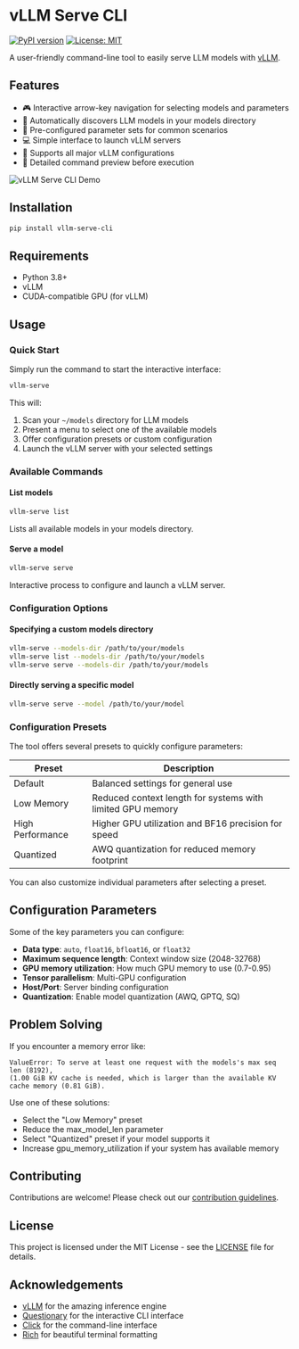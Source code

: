# vLLM Serve CLI

[![PyPI version](https://badge.fury.io/py/vllm-serve-cli.svg)](https://badge.fury.io/py/vllm-serve-cli)
[![License: MIT](https://img.shields.io/badge/License-MIT-yellow.svg)](https://opensource.org/licenses/MIT)

A user-friendly command-line tool to easily serve LLM models with [vLLM](https://github.com/vllm-project/vllm).

## Features

- 🎮 Interactive arrow-key navigation for selecting models and parameters
- 🧠 Automatically discovers LLM models in your models directory
- 🔧 Pre-configured parameter sets for common scenarios 
- 💻 Simple interface to launch vLLM servers
- 🚀 Supports all major vLLM configurations
- 📝 Detailed command preview before execution

![vLLM Serve CLI Demo](https://raw.githubusercontent.com/nikocevicstefan/vllm-serve-cli/main/docs/demo.gif)

## Installation

```bash
pip install vllm-serve-cli
```

## Requirements

- Python 3.8+
- vLLM
- CUDA-compatible GPU (for vLLM)

## Usage

### Quick Start

Simply run the command to start the interactive interface:

```bash
vllm-serve
```

This will:
1. Scan your `~/models` directory for LLM models
2. Present a menu to select one of the available models
3. Offer configuration presets or custom configuration
4. Launch the vLLM server with your selected settings

### Available Commands

#### List models

```bash
vllm-serve list
```

Lists all available models in your models directory.

#### Serve a model

```bash
vllm-serve serve
```

Interactive process to configure and launch a vLLM server.

### Configuration Options

#### Specifying a custom models directory

```bash
vllm-serve --models-dir /path/to/your/models
vllm-serve list --models-dir /path/to/your/models
vllm-serve serve --models-dir /path/to/your/models
```

#### Directly serving a specific model

```bash
vllm-serve serve --model /path/to/your/model
```

### Configuration Presets

The tool offers several presets to quickly configure parameters:

| Preset | Description |
|--------|-------------|
| Default | Balanced settings for general use |
| Low Memory | Reduced context length for systems with limited GPU memory |
| High Performance | Higher GPU utilization and BF16 precision for speed |
| Quantized | AWQ quantization for reduced memory footprint |

You can also customize individual parameters after selecting a preset.

## Configuration Parameters

Some of the key parameters you can configure:

- **Data type**: `auto`, `float16`, `bfloat16`, or `float32`
- **Maximum sequence length**: Context window size (2048-32768)
- **GPU memory utilization**: How much GPU memory to use (0.7-0.95)
- **Tensor parallelism**: Multi-GPU configuration
- **Host/Port**: Server binding configuration
- **Quantization**: Enable model quantization (AWQ, GPTQ, SQ)

## Problem Solving

If you encounter a memory error like:

```
ValueError: To serve at least one request with the models's max seq len (8192), 
(1.00 GiB KV cache is needed, which is larger than the available KV cache memory (0.81 GiB).
```

Use one of these solutions:
- Select the "Low Memory" preset
- Reduce the max_model_len parameter
- Select "Quantized" preset if your model supports it
- Increase gpu_memory_utilization if your system has available memory

## Contributing

Contributions are welcome! Please check out our [contribution guidelines](CONTRIBUTING.md).

## License

This project is licensed under the MIT License - see the [LICENSE](LICENSE) file for details.

## Acknowledgements

- [vLLM](https://github.com/vllm-project/vllm) for the amazing inference engine
- [Questionary](https://github.com/tmbo/questionary) for the interactive CLI interface
- [Click](https://click.palletsprojects.com/) for the command-line interface
- [Rich](https://github.com/Textualize/rich) for beautiful terminal formatting 